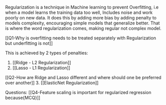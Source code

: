 Regularization is a technique in Machine learning to prevent Overfitting, i.e when a model learns the training data too well, Includes noise and work poorly on new data. It does this by adding more bias by adding penalty to models complexity, encouraging simple models that generalize better. That is where the word regularization comes, making regular not complex model.

[[Q1-Why is overfitting needs to be treated separately with Regularization but underfitting is not]]

This is achieved by 2 types of penalties:
1. [[Ridge - L2 Regularization]]
2. [[Lasso - L1 Regularization]]

[[Q2-How are Ridge and Lasso different and where should one be preferred over another]]
3. [[ElasticNet Regularization]]



Questions:
[[Q4-Feature scaling is important for regularized regression because{MCQ}]]